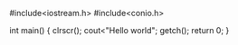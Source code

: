 #include<iostream.h>
#include<conio.h>

int main()
{
clrscr();
cout<"Hello world";
getch();
return 0;
}
